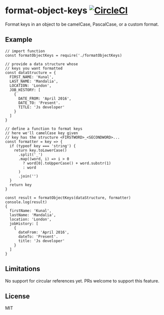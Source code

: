 # format-object-keys [![CircleCI](https://circleci.com/gh/kunal-mandalia/format-object-keys.svg?style=svg)](https://circleci.com/gh/kunal-mandalia/format-object-keys)
Format keys in an object to be camelCase, PascalCase, or a custom format.

## Example

```
// import function
const formatObjectKeys = require('./formatObjectKeys)

// provide a data structure whose
// keys you want formatted
const dataStructure = {
  FIRST_NAME: 'Kunal',
  LAST_NAME: 'Mandalia',
  LOCATION: 'London',
  JOB_HISTORY: [
    {
      DATE_FROM: 'April 2016',
      DATE_TO: 'Present'.
      TITLE: 'Js developer'
    }
  ]
}

// define a function to format keys
// here we'll camelCase key given
// key has the structure <FIRSTWORD>_<SECONDWORD>...
const formatter = key => {
  if (typeof key === 'string') {
    return key.toLowerCase()
      .split('_')
      .map((word, i) => i > 0
        ? word[0].toUpperCase() + word.substr(1)
        : word
      )
      .join('')
  }
  return key
}

const result = formatObjectKeys(dataStructure, formatter)
console.log(result)
{
  firstName: 'Kunal',
  lastName: 'Mandalia',
  location: 'London',
  jobHistory: [
    {
      dateFrom: 'April 2016',
      dateTo: 'Present'.
      title: 'Js developer'
    }
  ]
}
```

## Limitations
No support for circular references yet. PRs welcome to support this feature.

## License
MIT